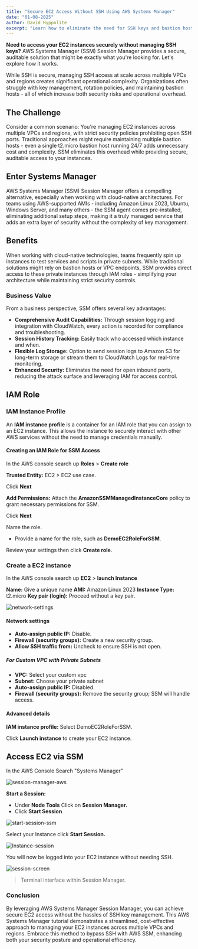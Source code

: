 ```yaml
---
title: "Secure EC2 Access Without SSH Using AWS Systems Manager"
date: "01-08-2025"
author: David Hyppolite
excerpt: "Learn how to eliminate the need for SSH keys and bastion hosts, enhance your security posture, and simplify instance management through IAM roles and robust logging mechanisms. "
---
```

**Need to access your EC2 instances securely without managing SSH keys?** AWS Systems Manager (SSM) Session Manager provides a secure, auditable solution that might be exactly what you're looking for. Let's explore how it works.

While SSH is secure, managing SSH access at scale across multiple VPCs and regions creates significant operational complexity. Organizations often struggle with key management, rotation policies, and maintaining bastion hosts - all of which increase both security risks and operational overhead.

## The Challenge

Consider a common scenario: You're managing EC2 instances across multiple VPCs and regions, with strict security policies prohibiting open SSH ports. Traditional approaches might require maintaining multiple bastion hosts - even a single t2.micro bastion host running 24/7 adds unnecessary cost and complexity. SSM eliminates this overhead while providing secure, auditable access to your instances.

## Enter Systems Manager

AWS Systems Manager (SSM) Session Manager offers a compelling alternative, especially when working with cloud-native architectures. For teams using AWS-supported AMIs - including Amazon Linux 2023, Ubuntu, Windows Server, and many others - the SSM agent comes pre-installed, eliminating additional setup steps, making it a truly managed service that adds an extra layer of security without the complexity of key management.

## Benefits

When working with cloud-native technologies, teams frequently spin up instances to test services and scripts in private subnets. While traditional solutions might rely on bastion hosts or VPC endpoints, SSM provides direct access to these private instances through IAM roles - simplifying your architecture while maintaining strict security controls.

### Business Value

From a business perspective, SSM offers several key advantages:

- **Comprehensive Audit Capabilities:** Through session logging and integration with CloudWatch, every action is recorded for compliance and troubleshooting.
- **Session History Tracking:** Easily track who accessed which instance and when.
- **Flexible Log Storage:** Option to send session logs to Amazon S3 for long-term storage or stream them to CloudWatch Logs for real-time monitoring.
- **Enhanced Security:** Eliminates the need for open inbound ports, reducing the attack surface and leveraging IAM for access control.

## IAM Role

### IAM Instance Profile

An **IAM instance profile** is a container for an IAM role that you can assign to an EC2 instance. This allows the instance to securely interact with other AWS services without the need to manage credentials manually.

#### Creating an IAM Role for SSM Access

In the AWS console search up **Roles** > **Create role**

**Trusted Entity:** EC2 > EC2 use case.

Click **Next**

**Add Permissions:** Attach the **AmazonSSMManagedInstanceCore** policy to grant necessary permissions for SSM.

Click **Next**

Name the role.

- Provide a name for the role, such as **DemoEC2RoleForSSM**.  

Review your settings then click **Create role**.

### Create a EC2 instance

In the AWS console search up **EC2** > **launch Instance**

**Name:** Give a unique name
**AMI:** Amazon Linux 2023
**Instance Type:** t2.micro
**Key pair (login):** Proceed without a key pair.

![network-settings](https://dev-to-uploads.s3.amazonaws.com/uploads/articles/w4c327x6yq1keog214hj.png)

#### Network settings

- **Auto-assign public IP:** Disable.
- **Firewall (security groups):** Create a new security group.
- **Allow SSH traffic from:** Uncheck to ensure SSH is not open.

##### For Custom VPC with Private Subnets

- **VPC:** Select your custom vpc
- **Subnet:** Choose your private subnet
- **Auto-assign public IP:** Disabled.
- **Firewall (security groups):** Remove the security group; SSM will handle access.

#### Advanced details

**IAM instance profile:** Select DemoEC2RoleForSSM.

Click **Launch instance** to create your EC2 instance.

## Access EC2 via SSM

In the AWS Console Search "Systems Manager"

![session-manager-aws](https://dev-to-uploads.s3.amazonaws.com/uploads/articles/ps84ua9lfeuvnskdknwd.png)

**Start a Session:**

- Under **Node Tools** Click on **Session Manager.**
- Click **Start Session**

![start-session-ssm](https://dev-to-uploads.s3.amazonaws.com/uploads/articles/ccnucy3kg7a304b69gu4.png)

Select your Instance click **Start Session.**

![Instance-session](https://dev-to-uploads.s3.amazonaws.com/uploads/articles/ufe3d2l9ntrmrg8yfomv.png)

You will now be logged into your EC2 instance without needing SSH.

![session-screen](https://dev-to-uploads.s3.amazonaws.com/uploads/articles/nwdc4qmxm96bpkcozgvn.png)

> Terminal interface within Session Manager.

### Conclusion

By leveraging AWS Systems Manager Session Manager, you can achieve secure EC2 access without the hassles of SSH key management. This AWS Systems Manager tutorial demonstrates a streamlined, cost-effective approach to managing your EC2 instances across multiple VPCs and regions. Embrace this method to bypass SSH with AWS SSM, enhancing both your security posture and operational efficiency.
